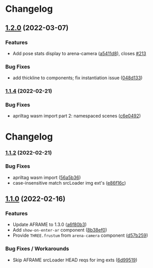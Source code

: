 # Changelog

## [1.2.0](https://github.com/conix-center/ARENA-core/compare/v1.1.4...v1.2.0) (2022-03-07)


### Features

* Add pose stats display to arena-camera ([a5411d8](https://github.com/conix-center/ARENA-core/commit/a5411d8aae8f61d9efea22b4de0f2c74e823a892)), closes [#213](https://github.com/conix-center/ARENA-core/issues/213)


### Bug Fixes

* add thickline to components; fix instantiation issue ([048d133](https://github.com/conix-center/ARENA-core/commit/048d1331d330ec353bb19b235c98b7c8f0613d74))

### [1.1.4](https://github.com/conix-center/ARENA-core/compare/v1.1.2...v1.1.4) (2022-02-21)


### Bug Fixes

* apriltag wasm import part 2: namespaced scenes ([c6e0492](https://github.com/conix-center/ARENA-core/commit/c6e049205a3db44dd1a409ffd92b3accfc3476e1))


# Changelog

### [1.1.2](https://github.com/conix-center/ARENA-core/compare/v1.1.1...v1.1.2) (2022-02-21)


### Bug Fixes

* apriltag wasm import ([56a5b36](https://github.com/conix-center/ARENA-core/commit/56a5b367b0dc7414aa58d0c482401cb7f7f402e1))
* case-insensitive match srcLoader img ext's ([e86f16c](https://github.com/conix-center/ARENA-core/commit/e86f16c5c2a67b13f3481710c43677ccb66d1281))

## [1.1.0](https://github.com/conix-center/ARENA-core/compare/v1.0.3...v1.1.0) (2022-02-16)


### Features

* Update AFRAME to 1.3.0 ([a6f80b3](https://github.com/conix-center/ARENA-core/commit/a6f80b32e23ceafe7808afd49cec02c7eddbf86d))
* Add `show-on-enter-ar` component ([8b38ef0](https://github.com/conix-center/ARENA-core/commit/8b38ef0ffce571f7386d9015737c3f0dfc5d8940))
* Provide `THREE.frustum` from `arena-camera` component ([d57b259](https://github.com/conix-center/ARENA-core/commit/d57b259a5a285f8a6ae1ce8fd1fda3d4c7998f66))


### Bug Fixes / Workarounds

* Skip AFRAME srcLoader HEAD reqs for img exts ([6d99519](https://github.com/conix-center/ARENA-core/commit/6d99519a24ca1e6072b0016016d79f3f4deb163e))
